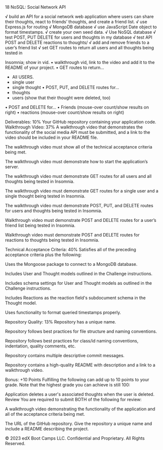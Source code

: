 18 NoSQL: Social Network API

√ build an API for a social network web application where users can share their thoughts, react to friends’ thoughts, and create a friend list.
√ use Express.js for routing
√ MongoDB database
√  use JavaScript Date object to format timestamps.
√ create your own seed data.
√ Use NoSQL database
√ test POST, PUT DELETE for users and thoughts in my database
√ test API POST and DELETE reactions to thoughts/
√ add and remove friends to a user’s friend list
√ set GET routes to return all users and all thoughts being tested in 

Insomnia; show in vid.
• walkthrough vid, link to the video and add it to the README of your project.
• GET routes to return...
- All USERS.
- single user
- single thought
• POST, PUT, and DELETE routes for...
- thoughts
- users (show that their thought were deleted, too)

• POST and DELETE for...
• Friends (mouse-over count/show results on right)
• reactions (mouse-over count/show results on right)


Deliverables: 10%
Your GitHub repository containing your application code.
Walkthrough Video: 37%
A walkthrough video that demonstrates the functionality of the social media API must be submitted, and a link to the video should be included in your README file.

The walkthrough video must show all of the technical acceptance criteria being met.

The walkthrough video must demonstrate how to start the application’s server.

The walkthrough video must demonstrate GET routes for all users and all thoughts being tested in Insomnia.

The walkthrough video must demonstrate GET routes for a single user and a single thought being tested in Insomnia.

The walkthrough video must demonstrate POST, PUT, and DELETE routes for users and thoughts being tested in Insomnia.

Walkthrough video must demonstrate POST and DELETE routes for a user’s friend list being tested in Insomnia.

Walkthrough video must demonstrate POST and DELETE routes for reactions to thoughts being tested in Insomnia.

Technical Acceptance Criteria: 40%
Satisfies all of the preceding acceptance criteria plus the following:

Uses the Mongoose package to connect to a MongoDB database.

Includes User and Thought models outlined in the Challenge instructions.

Includes schema settings for User and Thought models as outlined in the Challenge instructions.

Includes Reactions as the reaction field's subdocument schema in the Thought model.

Uses functionality to format queried timestamps properly.

Repository Quality: 13%
Repository has a unique name.

Repository follows best practices for file structure and naming conventions.

Repository follows best practices for class/id naming conventions, indentation, quality comments, etc.

Repository contains multiple descriptive commit messages.

Repository contains a high-quality README with description and a link to a walkthrough video.

Bonus: +10 Points
Fulfilling the following can add up to 10 points to your grade. Note that the highest grade you can achieve is still 100:

Application deletes a user's associated thoughts when the user is deleted.
Review
You are required to submit BOTH of the following for review:

A walkthrough video demonstrating the functionality of the application and all of the acceptance criteria being met.

The URL of the GitHub repository. Give the repository a unique name and include a README describing the project.

© 2023 edX Boot Camps LLC. Confidential and Proprietary. All Rights Reserved.